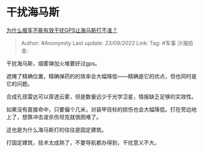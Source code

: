 # 干扰海马斯
[为什么俄军不能有效干扰GPS让海马斯打不准？](https://www.zhihu.com/question/549036982/answer/2685059479)

> Author: #Anonymity
> Last update: *23/09/2022*
> Link:
> Tag: #军事
> 沙海拾金:

干扰海马斯，烟雾弹加火堆要好过gps。

遮掩了精确位置，精确弹药的的效率会大幅降低——精确是它的优点，但也同时是它的问题。

合成孔径雷达可以穿透云雾，但是数量远少于光学卫星，情报缺乏足够的实效性。

如果没有直接命中，只要偏个几米，对装甲目标的损伤也会大幅降低。打在旁边地上了，想靠冲击波杀伤坦克就很困难了。

这也是为什么海马斯打的往往是固定建筑。

打固定建筑，技术太成熟了，不要导航都办得到，干扰意义不大。

